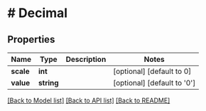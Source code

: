 # # Decimal

## Properties

Name | Type | Description | Notes
------------ | ------------- | ------------- | -------------
**scale** | **int** |  | [optional] [default to 0]
**value** | **string** |  | [optional] [default to '0']

[[Back to Model list]](../../README.md#models) [[Back to API list]](../../README.md#endpoints) [[Back to README]](../../README.md)
